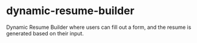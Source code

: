# dynamic-resume-builder
 Dynamic Resume Builder where users can fill out a form, and the resume is generated based on their input.
